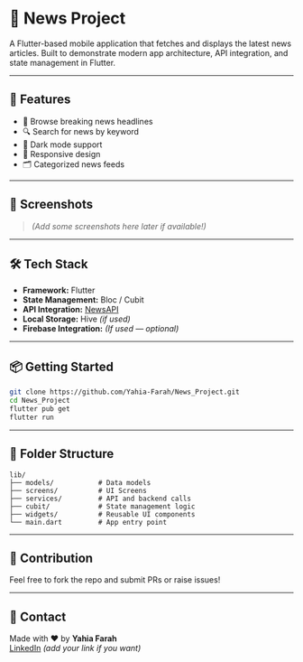 # 📱 News Project

A Flutter-based mobile application that fetches and displays the latest news articles. Built to demonstrate modern app architecture, API integration, and state management in Flutter.

---

## 🚀 Features

- 📰 Browse breaking news headlines  
- 🔍 Search for news by keyword  
- 🌙 Dark mode support  
- 📱 Responsive design  
- 🗂 Categorized news feeds  

---

## 📸 Screenshots

> *(Add some screenshots here later if available!)*

---

## 🛠 Tech Stack

- **Framework:** Flutter  
- **State Management:** Bloc / Cubit  
- **API Integration:** [NewsAPI](https://newsapi.org/)  
- **Local Storage:** Hive *(if used)*  
- **Firebase Integration:** *(If used — optional)*

---

## 📦 Getting Started

```bash
git clone https://github.com/Yahia-Farah/News_Project.git
cd News_Project
flutter pub get
flutter run
```

---

## 📁 Folder Structure

```
lib/
├── models/           # Data models
├── screens/          # UI Screens
├── services/         # API and backend calls
├── cubit/            # State management logic
├── widgets/          # Reusable UI components
└── main.dart         # App entry point
```

---

## 🤝 Contribution

Feel free to fork the repo and submit PRs or raise issues!

---

## 📧 Contact

Made with ❤️ by **Yahia Farah**  
[LinkedIn](https://www.linkedin.com/) *(add your link if you want)*
